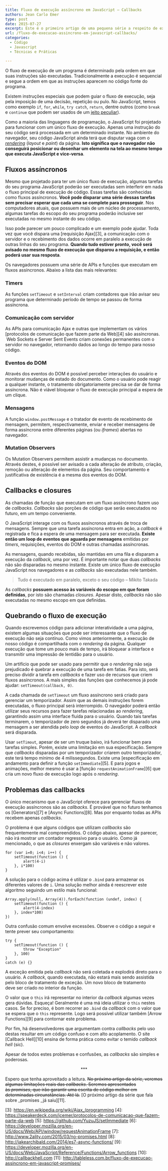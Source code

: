 ```yaml
---
title: Fluxo de execução assíncrono em JavaScript – Callbacks
authors: Jean Carlo Emer
type: post
date: 2015-07-27
excerpt: Este é o primeiro artigo de uma pequena série a respeito de execução de código assíncrono. Definiremos o que é fluxo de execução e veremos o que é e quão importante é dominar as callbacks na escrita de código JavaScript.
url: /fluxo-de-execucao-assincrono-em-javascript-callbacks/
categories:
  - Código
  - Javascript
  - Técnicas e Práticas

---
```

O fluxo de execução de um programa é determinado pela ordem em que suas instruções são executadas. Tradicionalmente a execução é sequencial e segue a ordem em que as instruções aparecem no código fonte do programa.

Existem instruções especiais que podem guiar o fluxo de execução, seja pela imposição de uma decisão, repetição ou pulo. No JavaScript, temos como exemplo `if`, `for`, `while`, `try catch`, `return`, dentre outros (como `break` e `continue` que podem ser usados de um [jeito peculiar][1]).

Como a maioria das linguagens de programação, o JavaScript foi projetado para funcionar com um único fluxo de execução. Apenas uma instrução do seu código será processada em um determinado instante. No ambiente do navegador, seu código JavaScript ainda terá que disputar vaga com o [_rendering_][2] (_layout_ e _paint_) da página. **Isto significa que o navegador não conseguirá posicionar ou desenhar um elemento na tela ao mesmo tempo que executa JavaScript e vice-versa**.

## Fluxos assíncronos

Mesmo que projetado para ter um único fluxo de execução, algumas tarefas do seu programa JavaScript poderão ser executadas sem interferir em nada o fluxo principal de execução de código. Essas tarefas são conhecidas como fluxos assíncronos. **Você pode disparar uma série dessas tarefas sem precisar esperar que cada uma se complete para prosseguir**. Nos computadores atuais, que possuem mais de um núcleo de processamento, algumas tarefas do escopo do seu programa poderão inclusive ser executadas no mesmo instante do seu código.

Isso pode parecer um pouco complicado e um exemplo pode ajudar. Toda vez que você dispara uma [requisição Ajax][3], a comunicação com o servidor e o recebimento dos dados ocorre em paralelo a execução de outras linhas do seu programa. **Quando tudo estiver pronto, você será avisado no mesmo fluxo de execução que disparou a requisição, e então poderá usar sua resposta**.

Os navegadores possuem uma série de APIs e funções que executam em fluxos assíncronos. Abaixo a lista das mais relevantes:

### Timers

As funções `setTimeout` e `setInterval` criam contadores que irão avisar seu programa que determinado período de tempo se passou de forma assíncrona.

### Comunicação com servidor

As APIs para comunicação Ajax e outras que implementam os vários [protocolos de comunicação que fazem parte da Web][4] são assíncronas.  Web Sockets e Server Sent Events criam conexões permanentes com o servidor no navegador, retornando dados ao longo do tempo para nosso código.

### Eventos do DOM

Através dos eventos do DOM é possível perceber interações do usuário e monitorar mudanças de estado do documento. Como o usuário pode reagir a qualquer instante, o tratamento obrigatoriamente precisa se dar de forma assíncrona. Não é viável bloquear o fluxo de execução principal a espera de um clique.

### Mensagens

A função `window.postMessage` e o tratador de evento de recebimento de mensagem, permitem, respectivamente, enviar e receber mensagens de forma assíncrona entre diferentes páginas (ou _iframes_) abertas no navegador.

### Mutation Observers

Os Mutation Observers permitem assistir a mudanças no documento. Através destes, é possível ser avisado a cada alteração de atributo, criação, remoção ou alteração de elementos da página. Seu comportamento e justificativa de existência é a mesma dos eventos do DOM.

## Callbacks e closures

As chamadas de função que executam em um fluxo assíncrono fazem uso de _callbacks_. _Callbacks_ são porções de código que serão executados no futuro, em um tempo conveniente.

O JavaScript interage com os fluxos assíncronos através de troca de mensagens. Sempre que uma tarefa assíncrona entra em ação, a _callback_ é registrada e fica a espera de uma mensagem para ser executada. **Existe então um loop de eventos que aguarda por mensagens** emitidas por _timers_, requisições, eventos do DOM e outras chamadas assíncronas.

As mensagens, quando recebidas, são mantidas em uma fila e disparam a execução da _callback_, uma por vez. É importante notar que duas _callbacks_ não são disparadas no mesmo instante. Existe um único fluxo de execução JavaScript nos navegadores e as _callbacks_ são executadas nele também.

> Tudo é executado em paralelo, exceto o seu código &#8211; Mikito Takada

As _callbacks_ **possuem acesso às variáveis do escopo em que foram definidas**, por isto são chamadas _closures_. Apesar disto, _callbacks_ não são executadas no mesmo escopo em que definidas.

## Quebrando o fluxo de execução

Quando escrevemos código para adicionar interatividade a uma página, existem algumas situações que pode ser interessante que o fluxo de execução não seja contínuo. Como vimos anteriormente, a execução de nosso código é compartilhada com o _rendering_ da página. Qualquer execução que tome um pouco mais de tempo, irá bloquear a interface e transmitir uma impressão de lentidão para o usuário.

Um artifício que pode ser usado para permitir que o _rendering_ não seja prejudicado é quebrar a execução de uma tarefa em fatias. Para isto, será preciso dividir a tarefa em _callbacks_ e fazer uso de recursos que criem fluxos assíncronos. A mais simples das funções que conhecemos já pode ajudar: `setTimeout(callback, 0)`.

A cada chamada de `setTimeout` um fluxo assíncrono será criado para gerenciar um temporizador. Assim que as demais instruções forem executadas, o fluxo principal será interrompido. O navegador poderá então utilizar seus recursos para fazer tarefas relacionadas ao _rendering_, garantindo assim uma interface fluída para o usuário. Quando tais tarefas terminarem, o temporizador de zero segundos já deverá ter disparado uma mensagem a ser atendida pelo _loop_ de eventos do JavaScript. A _callback_ será disparada.

Usar `setTimout`, apesar de ser um truque baixo, irá funcionar bem para tarefas simples. Porém, existe uma limitação em sua especificação. Sempre que _callbacks_ disparadas por um temporizador criarem outro temporizador, este terá tempo mínimo de 4 milissegundos. Existe uma [especificação em andamento para definir a função `setImmediate`][5]. E para jogos e animações, melhor mesmo é usar a [função `requestAnimationFrame`][6] que cria um novo fluxo de execução logo após o _rendering_.

## Problemas das callbacks

O único mecanismo que o JavaScript oferece para gerenciar fluxos de execução assíncronos são as _callbacks_. É provável que no futuro tenhamos os [Generators][7] e [Async Functions][8]. Mas por enquanto todas as APIs recebem apenas _callbacks_.

O problema é que alguns códigos que utilizam _callbacks_ são frequentemente mal compreendidos. O código abaixo, apesar de parecer, não irá mostrar um contador regressivo para o usuário. Como já mencionado, o que as _closures_ enxergam são variáveis e não valores.

    for (var i=0; i<4; i++) {
        setTimeout(function () {
            alert(4-i)
        }, i*100)  
    }
    

A solução para o código acima é utilizar o `.bind` para armazenar os diferentes valores de `i`. Uma solução melhor ainda é reescrever este algoritmo seguindo um estilo mais funcional:

    Array.apply(null, Array(4)).forEach(function (undef, index) {
        setTimeout(function () {
            alert(4-index)
        }, index*100)  
    })
    

Outra confusão comum envolve excessões. Observe o código a seguir e tente prever seu comportamento:

    try {
        setTimeout(function () {
            throw "Exception"
        }, 100)
    }
    catch (e) {}
    

A exceção emitida pela _callback_ não será coletada e explodirá direto para o usuário. A _callback_, quando executada, não estará mais sendo assistida pelo bloco de tratamento de exceção. Um novo bloco de tratamento deve ser criado no interior da função.

O valor que o `this` irá representar no interior da _callback_ algumas vezes gera dúvidas. Esqueça! Geralmente é uma má ideia utilizar o `this` nestes casos. Se for preciso, é bom recorrer ao `.bind` da _callback_ com o valor que se espera que o `this` represente. Logo será possível utilizar também [Arrow Functions][9] para contornar este problema.

Por fim, há desenvolvedores que argumentam contra _callbacks_ pelo uso destas resultar em um código confuso e com alto acoplamento. O site [Callback Hell][10] ensina de forma prática como evitar o temido _callback hell_ (sic).

Apesar de todos estes problemas e confusões, as _callbacks_ são simples e poderosas.

<p style="text-align: center;">
  ***
</p>

Espero que tenha aproveitado a leitura. <span style="text-decoration: line-through;">No próximo artigo da série, veremos algumas limitações reais das <em>callbacks</em>. Seremos apresentados às <em>promises</em>, que irão garantir uma escrita de código melhor em determinadas circunstâncias. Até lá.</span> [O próximo artigo da série que fala sobre _promises _já saiu][11].

 [1]: https://developer.mozilla.org/en-US/docs/Web/JavaScript/Reference/Statements/label#Using_a_labeled_continue_with_for_loops
 [2]: https://developers.google.com/web/fundamentals/performance/critical-rendering-path/render-tree-construction
 [3]: https://en.wikipedia.org/wiki/Ajax_(programming
 [4]: https://speakerdeck.com/jcemer/protocolos-de-comunicacao-que-fazem-parte-da-web
 [5]: https://github.com/YuzuJS/setImmediate
 [6]: https://developer.mozilla.org/en-US/docs/Web/API/window/requestAnimationFrame
 [7]: http://www.2ality.com/2015/03/no-promises.html
 [8]: http://jakearchibald.com/2014/es7-async-functions/
 [9]: https://developer.mozilla.org/en-US/docs/Web/JavaScript/Reference/Functions/Arrow_functions
 [10]: http://callbackhell.com
 [11]: http://tableless.com.br/fluxo-de-execucao-assincrono-em-javascript-promises/